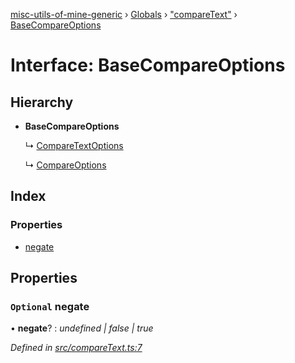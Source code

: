 [misc-utils-of-mine-generic](../README.md) › [Globals](../globals.md) › ["compareText"](../modules/_comparetext_.md) › [BaseCompareOptions](_comparetext_.basecompareoptions.md)

# Interface: BaseCompareOptions

## Hierarchy

* **BaseCompareOptions**

  ↳ [CompareTextOptions](_comparetext_.comparetextoptions.md)

  ↳ [CompareOptions](_comparetext_.compareoptions.md)

## Index

### Properties

* [negate](_comparetext_.basecompareoptions.md#optional-negate)

## Properties

### `Optional` negate

• **negate**? : *undefined | false | true*

*Defined in [src/compareText.ts:7](https://github.com/cancerberoSgx/misc-utils-of-mine/blob/b2d6050/misc-utils-of-mine-generic/src/compareText.ts#L7)*
